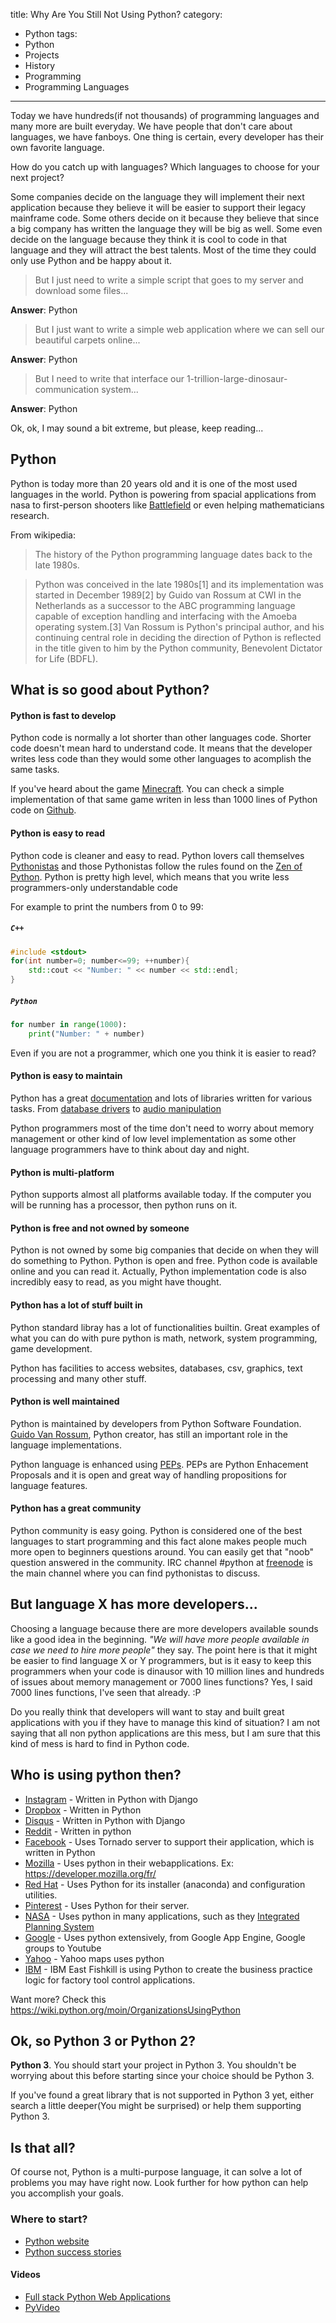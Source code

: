 title: Why Are You Still Not Using Python?
category:
- Python
tags:
- Python
- Projects
- History
- Programming
- Programming Languages
---

Today we have hundreds(if not thousands) of programming languages and many more are built everyday. We have people that don't care about languages, we have fanboys. One thing is certain, every developer has their own favorite language.

How do you catch up with languages? Which languages to choose for your next project?

Some companies decide on the language they will implement their next application because they believe it will be easier to support their legacy mainframe code. Some others decide on it because they believe that since a big company has written the language they will be big as well. Some even decide on the language because they think it is cool to code in that language and they will attract the best talents. Most of the time they could only use Python and be happy about it.

>But I just need to write a simple script that goes to my server and download some files...

**Answer**: Python

>But I just want to write a simple web application where we can sell our beautiful carpets online...

**Answer**: Python

>But I need to write that interface our 1-trillion-large-dinosaur-communication system...

**Answer**: Python

Ok, ok, I may sound a bit extreme, but please, keep reading...

## Python

Python is today more than 20 years old and it is one of the most used languages in the world. Python is powering from spacial applications from nasa to first-person shooters like [Battlefield](http://www.battlefield.com/) or even helping mathematicians research.

From wikipedia:

>The history of the Python programming language dates back to the late 1980s.

>Python was conceived in the late 1980s[1] and its implementation was started in December 1989[2] by Guido van Rossum at CWI in the Netherlands as a successor to the ABC programming language capable of exception handling and interfacing with the Amoeba operating system.[3] Van Rossum is Python's principal author, and his continuing central role in deciding the direction of Python is reflected in the title given to him by the Python community, Benevolent Dictator for Life (BDFL).


## What is so good about Python?

#### Python is fast to develop

Python code is normally a lot shorter than other languages code. Shorter code doesn't mean hard to understand code. It means that the developer writes less code than they would some other languages to acomplish the same tasks.

If you've heard about the game [Minecraft](https://minecraft.net/). You can check a simple implementation of that same game writen in less than 1000 lines of Python code on [Github](https://github.com/fogleman/Minecraft).


#### Python is easy to read

Python code is cleaner and easy to read. Python lovers call themselves [Pythonistas](http://python.net/~goodger/projects/pycon/2007/idiomatic/handout.html) and those Pythonistas follow the rules found on the [Zen of Python](https://www.python.org/doc/humor/#the-zen-of-python). Python is pretty high level, which means that you write less programmers-only understandable code

For example to print the numbers from 0 to 99:

##### `C++`

``` c++
#include <stdout>
for(int number=0; number<=99; ++number){
    std::cout << "Number: " << number << std::endl;
}
```

##### `Python`

``` python
for number in range(1000):
    print("Number: " + number)
```

Even if you are not a programmer, which one you think it is easier to read?

#### Python is easy to maintain

Python has a great [documentation](https://docs.python.org) and lots of libraries written for various tasks. From [database drivers](https://wiki.python.org/moin/DatabaseInterfaces) to [audio manipulation](https://wiki.python.org/moin/Audio)

Python programmers most of the time don't need to worry about memory management or other kind of low level implementation as some other language programmers have to think about day and night.


#### Python is multi-platform

Python supports almost all platforms available today. If the computer you will be running has a processor, then python runs on it.


#### Python is free and not owned by someone


Python is not owned by some big companies that decide on when they will do something to Python. Python is open and free. Python code is available online and you can read it. Actually, Python implementation code is also incredibly easy to read, as you might have thought.

#### Python has a lot of stuff built in

Python standard libray has a lot of functionalities builtin. Great examples of what you can do with pure python is math, network, system programming, game development.

Python has facilities to access websites, databases, csv, graphics, text processing and many other stuff.


#### Python is well maintained

Python is maintained by developers from Python Software Foundation. [Guido Van Rossum](https://www.python.org/~guido/), Python creator, has still an important role in the language implementations.

Python language is enhanced using [PEPs](https://www.python.org/dev/peps/). PEPs are Python Enhacement Proposals and it is open and great way of handling propositions for language features.


#### Python has a great community

Python community is easy going. Python is considered one of the best languages to start programming and this fact alone makes people much more open to beginners questions around. You can easily get that "noob" question answered in the community. IRC channel #python at [freenode](https://freenode.net/) is the main channel where you can find pythonistas to discuss.

## But language X has more developers...

Choosing a language because there are more developers available sounds like a good idea in the beginning. *"We will have more people available in case we need to hire more people"* they say. The point here is that it might be easier to find language X or Y programmers, but is it easy to keep this programmers when your code is dinausor with 10 million lines and hundreds of issues about memory management or 7000 lines functions? Yes, I said 7000 lines functions, I've seen that already. :P

Do you really think that developers will want to stay and built great applications with you if they have to manage this kind of situation? I am not saying that all non python applications are this mess, but I am sure that this kind of mess is hard to find in Python code.


## Who is using python then?

+ [Instagram](https://instagram.com) - Written in Python with Django
+ [Dropbox](https://dropbox.com) - Written in Python
+ [Disqus](http://disqus.com) - Written in Python with Django
+ [Reddit](https://reddit.org) - Written in python
+ [Facebook](https://facebook.com) - Uses Tornado server to support their application, which is written in Python
+ [Mozilla](https://www.mozilla.org/en-US) - Uses python in their webapplications. Ex: https://developer.mozilla.org/fr/
+ [Red Hat](http://www.redhat.com/en) - Uses Python for its installer (anaconda) and configuration utilities.
+ [Pinterest](https://www.pinterest.com/) - Uses Python for their server.
+ [NASA](http://www.nasa.gov/) - Uses python in many applications, such as they [Integrated Planning System](http://ti.arc.nasa.gov/tech/asr/planning-and-scheduling/)
+ [Google](https://google.com) - Uses python extensively, from Google App Engine, Google groups to Youtube
+ [Yahoo](https://yahoo.com) - Yahoo maps uses python
+ [IBM](http://ibm.com) - IBM East Fishkill is using Python to create the business practice logic for factory tool control applications.

Want more? Check this https://wiki.python.org/moin/OrganizationsUsingPython

## Ok, so Python 3 or Python 2?

**Python 3**. You should start your project in Python 3. You shouldn't be worrying about this before starting since your choice should be Python 3.

If you've found a great library that is not supported in Python 3 yet, either search a little deeper(You might be surprised) or help them supporting Python 3.

## Is that all?

Of course not, Python is a multi-purpose language, it can solve a lot of problems you may have right now. Look further for how python can help you accomplish your goals.

### Where to start?

+ [Python website](https://python.org)
+ [Python success stories](https://www.python.org/about/success/)

#### Videos

+ [Full stack Python Web Applications](http://pyvideo.org/video/2591/so-you-want-to-be-a-full-stack-developer-how-to)
+ [PyVideo](http://www.pyvideo.org/)
